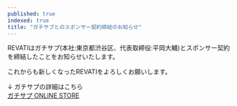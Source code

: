 ```yaml
---
published: true
indexed: true
title: "ガチサプとのスポンサー契約締結のお知らせ"
---
```


REVATIはガチサプ(本社:東京都渋谷区、代表取締役:平岡大輔)とスポンサー契約を締結したことをお知らせいたします。

これからも新しくなったREVATIをよろしくお願いします。

↓ ガチサプの詳細はこちら  
[ガチサプ ONLINE STORE](https://gachisup.com)
